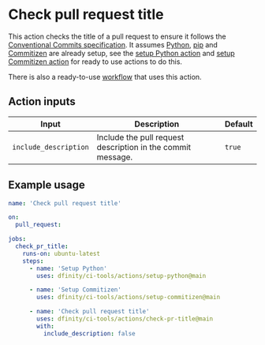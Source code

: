 # Check pull request title

This action checks the title of a pull request to ensure it follows the [Conventional Commits specification](https://www.conventionalcommits.org/en/v1.0.0/). It assumes [Python](https://www.python.org/), [pip](https://pip.pypa.io/en/stable/) and [Commitizen](https://commitizen-tools.github.io/commitizen/) are already setup, see the [setup Python action](../setup-python/README.md) and [setup Commitizen action](../setup-commitizen/README.md) for ready to use actions to do this.

There is also a ready-to-use [workflow](../../workflows/check-pr-title/README.md) that uses this action.

## Action inputs

| Input                 | Description                                                 | Default |
| --------------------- | ----------------------------------------------------------- | ------- |
| `include_description` | Include the pull request description in the commit message. | `true`  |

## Example usage

```yaml
name: 'Check pull request title'

on:
  pull_request:

jobs:
  check_pr_title:
    runs-on: ubuntu-latest
    steps:
      - name: 'Setup Python'
        uses: dfinity/ci-tools/actions/setup-python@main

      - name: 'Setup Commitizen'
        uses: dfinity/ci-tools/actions/setup-commitizen@main

      - name: 'Check pull request title'
        uses: dfinity/ci-tools/actions/check-pr-title@main
        with:
          include_description: false
```
